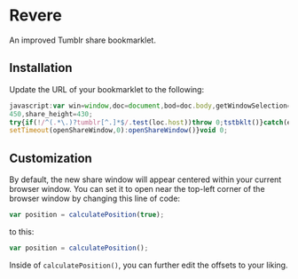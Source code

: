 # Revere

An improved Tumblr share bookmarklet.

## Installation

Update the URL of your bookmarklet to the following:

```javascript
javascript:var win=window,doc=document,bod=doc.body,getWindowSelection=win.getSelection,getDocumentSelection=doc.getSelection,document_selection=doc.selection,selection=getWindowSelection?getWindowSelection():getDocumentSelection?getDocumentSelection():document_selection?document_selection.createRange().text:0,share_url="http://www.tumblr.com/share",loc=doc.location,encode=encodeURIComponent,share_params="?v=3&u="+encode(loc.href)+"&t="+encode(doc.title)+"&s="+encode(selection),url=share_url+share_params,share_width=
450,share_height=430;
try{if(!/^(.*\.)?tumblr[^.]*$/.test(loc.host))throw 0;tstbklt()}catch(err){var calculatePosition=function(b){var a={x:0,y:0};a.x=win.screenLeft||win.screenX;a.y=win.screenTop||win.screenY;b?(a.x+=bod.clientWidth/2-share_width/2,a.y+=win.innerHeight/2-share_height/2):(a.x+=10,a.y+=110);return a},openShareWindow=function(){var b=calculatePosition(!0);win.open(url,"t","toolbar=0,resizable=0,status=1,width="+share_width+",height="+share_height+",left="+b.x+",top="+b.y)||(loc.href=url)};/Firefox/.test(navigator.userAgent)?
setTimeout(openShareWindow,0):openShareWindow()}void 0;
```

## Customization

By default, the new share window will appear centered within your current browser window.
You can set it to open near the top-left corner of the browser window by changing this line of code:

```javascript
var position = calculatePosition(true);
```

to this:

```javascript
var position = calculatePosition();
```

Inside of `calculatePosition()`, you can further edit the offsets to your liking.
